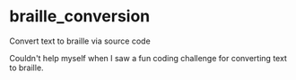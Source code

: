 # braille_conversion
Convert text to braille via source code

Couldn't help myself when I saw a fun coding challenge for converting text to braille.
